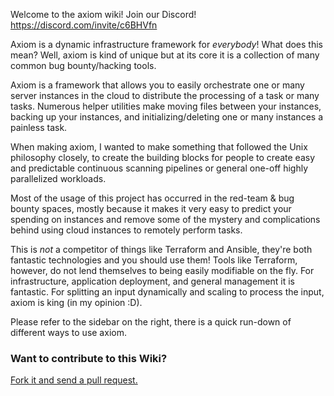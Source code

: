 Welcome to the axiom wiki! Join our Discord! https://discord.com/invite/c6BHVfn

Axiom is a dynamic infrastructure framework for *everybody*! What does this mean? Well, axiom is kind of unique but at its core it is a collection of many common bug bounty/hacking tools. 

Axiom is a framework that allows you to easily orchestrate one or many server instances in the cloud to distribute the processing of a task or many tasks. Numerous helper utilities make moving files between your instances, backing up your instances, and initializing/deleting one or many instances a painless task. 

When making axiom, I wanted to make something that followed the Unix philosophy closely, to create the building blocks for people to create easy and predictable continuous scanning pipelines or general one-off highly parallelized workloads. 

Most of the usage of this project has occurred in the red-team & bug bounty spaces, mostly because it makes it very easy to predict your spending on instances and remove some of the mystery and complications behind using cloud instances to remotely perform tasks.

This is *not* a competitor of things like Terraform and Ansible, they're both fantastic technologies and you should use them! Tools like Terraform, however, do not lend themselves to being easily modifiable on the fly. For infrastructure, application deployment, and general management it is fantastic. For splitting an input dynamically and scaling to process the input, axiom is king (in my opinion :D).

Please refer to the sidebar on the right, there is a quick run-down of different ways to use axiom. 

### Want to contribute to this Wiki?

[Fork it and send a pull request.](https://github.com/0xtavian/axiom-wiki/)

